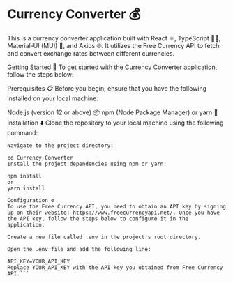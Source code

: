 # Currency Converter 💰
This is a currency converter application built with React ⚛️, TypeScript 🧑‍💻, Material-UI (MUI) 🎨, and Axios 🌐. It utilizes the Free Currency API to fetch and convert exchange rates between different currencies.

Getting Started 🚀
To get started with the Currency Converter application, follow the steps below:

Prerequisites 📋
Before you begin, ensure that you have the following installed on your local machine:

Node.js (version 12 or above) 📦
npm (Node Package Manager) or yarn 🧶
Installation ⬇️
Clone the repository to your local machine using the following command:

```git clone https://github.com/N1tchVar/Currency-Converter.git
Navigate to the project directory:

cd Currency-Converter
Install the project dependencies using npm or yarn:

npm install
or
yarn install

Configuration ⚙️
To use the Free Currency API, you need to obtain an API key by signing up on their website: https://www.freecurrencyapi.net/. Once you have the API key, follow the steps below to configure it in the application:

Create a new file called .env in the project's root directory.

Open the .env file and add the following line:

API_KEY=YOUR_API_KEY
Replace YOUR_API_KEY with the API key you obtained from Free Currency API.```
